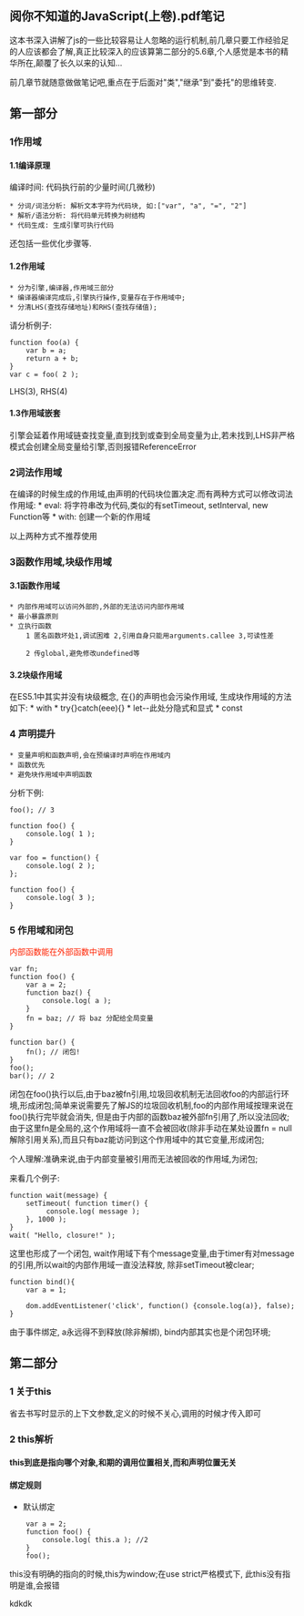 ## 阅你不知道的JavaScript(上卷).pdf笔记

这本书深入讲解了js的一些比较容易让人忽略的运行机制,前几章只要工作经验足的人应该都会了解,真正比较深入的应该算第二部分的5.6章,个人感觉是本书的精华所在,颠覆了长久以来的认知...

前几章节就随意做做笔记吧,重点在于后面对"类","继承"到"委托"的思维转变.


## 第一部分
### 1作用域

#### 1.1编译原理

编译时间: 代码执行前的少量时间(几微秒)

    * 分词/词法分析: 解析文本字符为代码块, 如:["var", "a", "=", "2"]
    * 解析/语法分析: 将代码单元转换为树结构
    * 代码生成: 生成引擎可执行代码

还包括一些优化步骤等.

#### 1.2作用域

    * 分为引擎,编译器,作用域三部分
    * 编译器编译完成后,引擎执行操作,变量存在于作用域中;
    * 分清LHS(查找存储地址)和RHS(查找存储值);

请分析例子:
```
function foo(a) {
    var b = a;
    return a + b;
}
var c = foo( 2 );
```

LHS(3), RHS(4)

#### 1.3作用域嵌套
引擎会延着作用域链查找变量,直到找到或查到全局变量为止,若未找到,LHS非严格模式会创建全局变量给引擎,否则报错ReferenceError

### 2词法作用域

在编译的时候生成的作用域,由声明的代码块位置决定.而有两种方式可以修改词法作用域:
    * eval: 将字符串改为代码,类似的有setTimeout, setInterval, new Function等
    * with: 创建一个新的作用域

以上两种方式不推荐使用

### 3函数作用域,块级作用域

#### 3.1函数作用域
    * 内部作用域可以访问外部的,外部的无法访问内部作用域
    * 最小暴露原则
    * 立执行函数
        1 匿名函数坏处1,调试困难 2,引用自身只能用arguments.callee 3,可读性差

        2 传global,避免修改undefined等

#### 3.2块级作用域
在ES5.1中其实并没有块级概念, 在{}的声明也会污染作用域, 生成块作用域的方法如下:
    * with
    * try{}catch(eee){}
    * let--此处分隐式和显式
    * const

### 4 声明提升
    * 变量声明和函数声明,会在预编译时声明在作用域内
    * 函数优先
    * 避免块作用域中声明函数

分析下例:
```
foo(); // 3

function foo() {
    console.log( 1 );
}

var foo = function() {
    console.log( 2 );
};

function foo() {
    console.log( 3 );
}
```

### 5 作用域和闭包
<font style="color: #f20"> 内部函数能在外部函数中调用 </font>

```
var fn;
function foo() {
    var a = 2;
    function baz() {
        console.log( a );
    }
    fn = baz; // 将 baz 分配给全局变量
}

function bar() {
    fn(); // 闭包!
}
foo();
bar(); // 2
```
闭包在foo()执行以后,由于baz被fn引用,垃圾回收机制无法回收foo的内部运行环境,形成闭包;简单来说需要先了解JS的垃圾回收机制,foo的内部作用域按理来说在foo()执行完毕就会消失,
但是由于内部的函数baz被外部fn引用了,所以没法回收;由于这里fn是全局的,这个作用域将一直不会被回收(除非手动在某处设置fn = null解除引用关系),而且只有baz能访问到这个作用域中的其它变量,形成闭包;

个人理解:准确来说,由于内部变量被引用而无法被回收的作用域,为闭包;

来看几个例子:
```
function wait(message) {
    setTimeout( function timer() {
         console.log( message );
    }, 1000 );
}
wait( "Hello, closure!" );
```
这里也形成了一个闭包, wait作用域下有个message变量,由于timer有对message的引用,所以wait的内部作用域一直没法释放, 除非setTimeout被clear;

```
function bind(){
    var a = 1;

    dom.addEventListener('click', function() {console.log(a)}, false);
}
```

由于事件绑定, a永远得不到释放(除非解绑), bind内部其实也是个闭包环境;

## 第二部分

### 1 关于this

省去书写时显示的上下文参数,定义的时候不关心,调用的时候才传入即可

### 2 this解析

#### this到底是指向哪个对象,和期的调用位置相关,而和声明位置无关

#### 绑定规则

* 默认绑定
```
    var a = 2;
    function foo() {
        console.log( this.a ); //2
    }
    foo();
```
this没有明确的指向的时候,this为window;在use strict严格模式下, 此this没有指明是谁,会报错

kdkdk